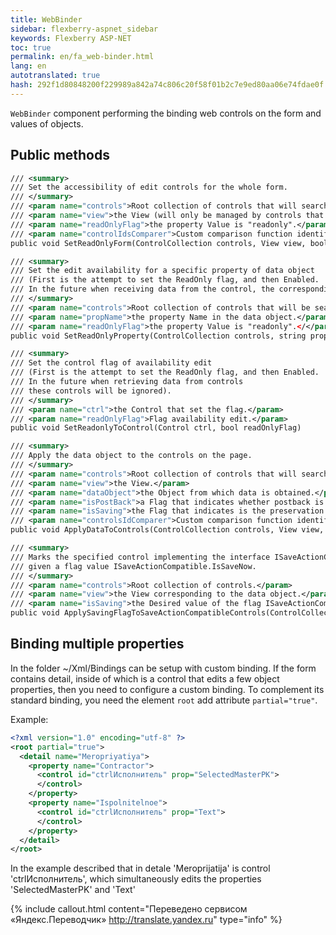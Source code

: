 ```yaml
--- 
title: WebBinder 
sidebar: flexberry-aspnet_sidebar 
keywords: Flexberry ASP-NET 
toc: true 
permalink: en/fa_web-binder.html 
lang: en 
autotranslated: true 
hash: 292f1d80848200f229989a842a74c806c20f58f01b2c7e9ed80aa06e74fdae0f 
--- 
```


`WebBinder` component performing the binding web controls on the form and values of objects. 

## Public methods 

```xml
/// <summary> 
/// Set the accessibility of edit controls for the whole form. 
/// </summary> 
/// <param name="controls">Root collection of controls that will searched the controls.</param> 
/// <param name="view">the View (will only be managed by controls that edit the properties of this representation).</param> 
/// <param name="readOnlyFlag">the property Value is "readonly".</param> 
/// <param name="controlIdsComparer">Custom comparison function identifiers of the controls used to search the controls in the tree (if not specified, the comparison is performed character-by-character).</param> 
public void SetReadOnlyForm(ControlCollection controls, View view, bool readOnlyFlag, Func<string, string, bool> controlIdsComparer = null)
``` 

```xml
/// <summary> 
/// Set the edit availability for a specific property of data object 
/// (First is the attempt to set the ReadOnly flag, and then Enabled. 
/// In the future when receiving data from the control, the corresponding property of the object, these data should be ignored). 
/// </summary> 
/// <param name="controls">Root collection of controls that will be searched for the desired control.</param> 
/// <param name="propName">the property Name in the data object.</param> 
/// <param name="readOnlyFlag">the property Value is "readonly".</</param> 
public void SetReadOnlyProperty(ControlCollection controls, string propName, bool readOnlyFlag)
``` 

```xml
/// <summary> 
/// Set the control flag of availability edit 
/// (First is the attempt to set the ReadOnly flag, and then Enabled. 
/// In the future when retrieving data from controls 
/// these controls will be ignored). 
/// </summary> 
/// <param name="ctrl">the Control that set the flag.</param> 
/// <param name="readOnlyFlag">Flag availability edit.</param> 
public void SetReadonlyToControl(Control ctrl, bool readOnlyFlag)
``` 

```xml
/// <summary> 
/// Apply the data object to the controls on the page. 
/// </summary> 
/// <param name="controls">Root collection of controls that will searched the controls.</param> 
/// <param name="view">the View.</param> 
/// <param name="dataObject">the Object from which data is obtained.</param> 
/// <param name="isPostBack">a Flag that indicates whether postback is happening now (depending on this flag will be, or Vice versa will not update the values in lukapa).</param> 
/// <param name="isSaving">the Flag that indicates is the preservation of the data object.</param> 
/// <param name="controlsIdComparer">Custom comparison function identifiers of the controls used to search the controls in the tree (if not specified, the comparison is performed character-by-character).</param> 
public void ApplyDataToControls(ControlCollection controls, View view, DataObject dataObject, bool isPostBack, bool isSaving = false, Func<string, string, bool> controlsIdComparer = null)
``` 

```xml
/// <summary> 
/// Marks the specified control implementing the interface ISaveActionCompatible, 
/// given a flag value ISaveActionCompatible.IsSaveNow. 
/// </summary> 
/// <param name="controls">Root collection of controls.</param> 
/// <param name="view">the View corresponding to the data object.</param> 
/// <param name="isSaving">the Desired value of the flag ISaveActionCompatible.IsSaveNow showing is made whether the preservation of the data object.</param> 
public void ApplySavingFlagToSaveActionCompatibleControls(ControlCollection controls, View view, bool isSaving)
``` 

## Binding multiple properties 

In the folder ~/Xml/Bindings can be setup with custom binding. If the form contains detail, inside of which is a control that edits a few object properties, then you need to configure a custom binding. 
To complement its standard binding, you need the element `root` add attribute `partial="true"`. 

Example: 

```xml
<?xml version="1.0" encoding="utf-8" ?>
<root partial="true">
  <detail name="Meropriyatiya">
    <property name="Contractor">
      <control id="ctrlИсполнитель" prop="SelectedMasterPK">
      </control>
    </property>
    <property name="Ispolnitelnoe">
      <control id="ctrlИсполнитель" prop="Text">
      </control>
    </property>
  </detail>
</root>
``` 

In the example described that in detale 'Meroprijatija' is control 'ctrlИсполнитель', which simultaneously edits the properties 'SelectedMasterPK' and 'Text' 



{% include callout.html content="Переведено сервисом «Яндекс.Переводчик» <http://translate.yandex.ru>" type="info" %}